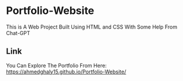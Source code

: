 # Portfolio-Website
This is A Web Project Built Using HTML and CSS With Some Help From Chat-GPT

## Link
You Can Explore The Portfolio From Here: 
https://ahmedghaly15.github.io/Portfolio-Website/
